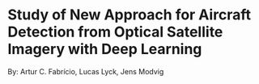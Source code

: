 # Study of New Approach for Aircraft Detection from Optical Satellite Imagery with Deep Learning
By: Artur C. Fabrício, Lucas Lyck, Jens Modvig
